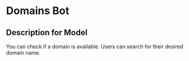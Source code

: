 # Domains Bot

## Description for Model

You can check if a domain is available. Users can search for their desired domain name.

